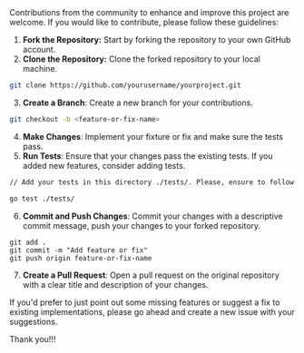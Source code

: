 ## 
Contributions from the community to enhance and improve this project are welcome. If you would like to contribute, please follow these guidelines:

1. **Fork the Repository:** Start by forking the repository to your own GitHub account.
2. **Clone the Repository:** Clone the forked repository to your local machine.
```bash
git clone https://github.com/yourusername/yourproject.git
```
3. **Create a Branch**: Create a new branch for your contributions.
```bash
git checkout -b <feature-or-fix-name>
```
4. **Make Changes**: Implement your fixture or fix and make sure the tests pass.
5. **Run Tests**: Ensure that your changes pass the existing tests. If you added new features, consider adding tests.
```bash
// Add your tests in this directory ./tests/. Please, ensure to follow existing patterns where possible.

go test ./tests/
```
6. **Commit and Push Changes**: Commit your changes with a descriptive commit message, push your changes to your forked repository.
```
git add .
git commit -m "Add feature or fix"
git push origin feature-or-fix-name
```
7. **Create a Pull Request**: Open a pull request on the original repository with a clear title and description of your changes.

If you'd prefer to just point out some missing features or suggest a fix to existing implementations, please go ahead and create a new issue with your suggestions.

Thank you!!!
